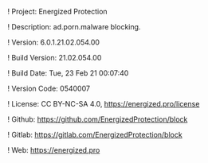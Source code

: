 ! Project: Energized Protection

! Description: ad.porn.malware blocking.

! Version: 6.0.1.21.02.054.00

! Build Version: 21.02.054.00

! Build Date: Tue, 23 Feb 21 00:07:40

! Version Code: 0540007

! License: CC BY-NC-SA 4.0, https://energized.pro/license

! Github: https://github.com/EnergizedProtection/block

! Gitlab: https://gitlab.com/EnergizedProtection/block


! Web: https://energized.pro
